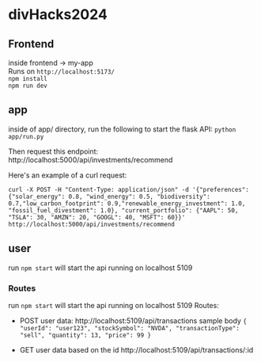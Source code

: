 # divHacks2024

## Frontend

inside frontend -> my-app <br />
Runs on ```http://localhost:5173/``` <br />
```npm install``` <br />
```npm run dev```

## app

inside of app/ directory, run the following to start the flask API:
`python app/run.py` 

Then request this endpoint: http://localhost:5000/api/investments/recommend

Here's an example of a curl request:

`curl -X POST -H "Content-Type: application/json" -d '{"preferences": {"solar_energy": 0.8, "wind_energy": 0.5, "biodiversity": 0.7,"low_carbon_footprint": 0.9,"renewable_energy_investment": 1.0, "fossil_fuel_divestment": 1.0}, "current_portfolio": {"AAPL": 50, "TSLA": 30, "AMZN": 20, "GOOGL": 40, "MSFT": 60}}' http://localhost:5000/api/investments/recommend`

## user
run `npm start` will start the api running on localhost 5109
### Routes
run `npm start` will start the api running on localhost 5109
Routes:
- POST user data: http://localhost:5109/api/transactions
sample body
`{
  "userId": "user123",
  "stockSymbol": "NVDA",
  "transactionType": "sell",
  "quantity": 13,
  "price": 99
}`

- GET user data based on the id http://localhost:5109/api/transactions/:id
